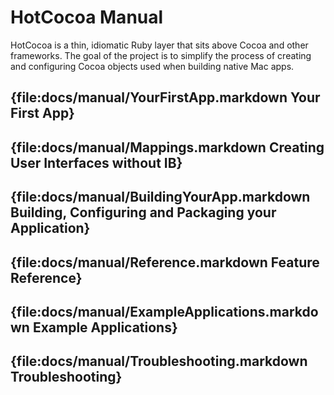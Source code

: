 # HotCocoa Manual

HotCocoa is a thin, idiomatic Ruby layer that sits above Cocoa and other frameworks. The goal of the project is to simplify the process of creating
and configuring Cocoa objects used when building native Mac apps.

<h2>{file:docs/manual/YourFirstApp.markdown Your First App}</h2>
<h2>{file:docs/manual/Mappings.markdown Creating User Interfaces without IB}</h2>
<h2>{file:docs/manual/BuildingYourApp.markdown Building, Configuring and Packaging your Application}</h2>
<h2>{file:docs/manual/Reference.markdown Feature Reference}</h2>
<h2>{file:docs/manual/ExampleApplications.markdown Example Applications}</h2>
<h2>{file:docs/manual/Troubleshooting.markdown Troubleshooting}</h2>
